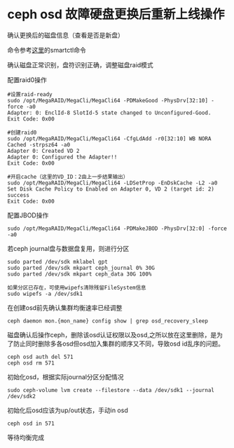 # ceph osd 故障硬盘更换后重新上线操作

确认更换后的磁盘信息（查看是否是新盘）

命令参考[这里](https://github.com/Riverdd/notes/blob/master/ceph%20osd%E7%A1%AC%E7%9B%98%E6%95%85%E9%9A%9C%E5%AE%9A%E4%BD%8D.md)的smartctl命令

确认磁盘正常识别，盘符识别正确，调整磁盘raid模式

配置raid0操作
```
#设置raid-ready
sudo /opt/MegaRAID/MegaCli/MegaCli64 -PDMakeGood -PhysDrv[32:10] -force -a0
Adapter: 0: EnclId-8 SlotId-5 state changed to Unconfigured-Good.
Exit Code: 0x00

#创建raid0
sudo /opt/MegaRAID/MegaCli/MegaCli64 -CfgLdAdd -r0[32:10] WB NORA Cached -strpsz64 -a0
Adapter 0: Created VD 2
Adapter 0: Configured the Adapter!!
Exit Code: 0x00

#开启cache（这里的VD_ID：2由上一步结果输出）
sudo /opt/MegaRAID/MegaCli/MegaCli64 -LDSetProp -EnDskCache -L2 -a0
Set Disk Cache Policy to Enabled on Adapter 0, VD 2 (target id: 2) success
Exit Code: 0x00
```

配置JBOD操作
```
sudo /opt/MegaRAID/MegaCli/MegaCli64 -PDMakeJBOD -PhysDrv[32:0] -force -a0
```

若ceph journal盘与数据盘复用，则进行分区
```
sudo parted /dev/sdk mklabel gpt
sudo parted /dev/sdk mkpart ceph_journal 0% 30G
sudo parted /dev/sdk mkpart ceph_data 30G 100%

如果分区已存在，可使用wipefs清除残留FileSystem信息
sudo wipefs -a /dev/sdk1
```

在创建osd前先确认集群均衡速率已经调整
```
ceph daemon mon.{mon_name} config show | grep osd_recovery_sleep
```

磁盘确认后操作ceph，删除该osd认证权限以及osd,之所以放在这里删除，是为了防止同时删除多各osd但osd加入集群的顺序又不同，导致osd id乱序的问题。
```
ceph osd auth del 571
ceph osd rm 571
```

初始化osd，根据实际journal分区分配情况
```
sudo ceph-volume lvm create --filestore --data /dev/sdk1 --journal /dev/sdk2
```

初始化后osd应该为up/out状态，手动in osd
```
ceph osd in 571
```

等待均衡完成
